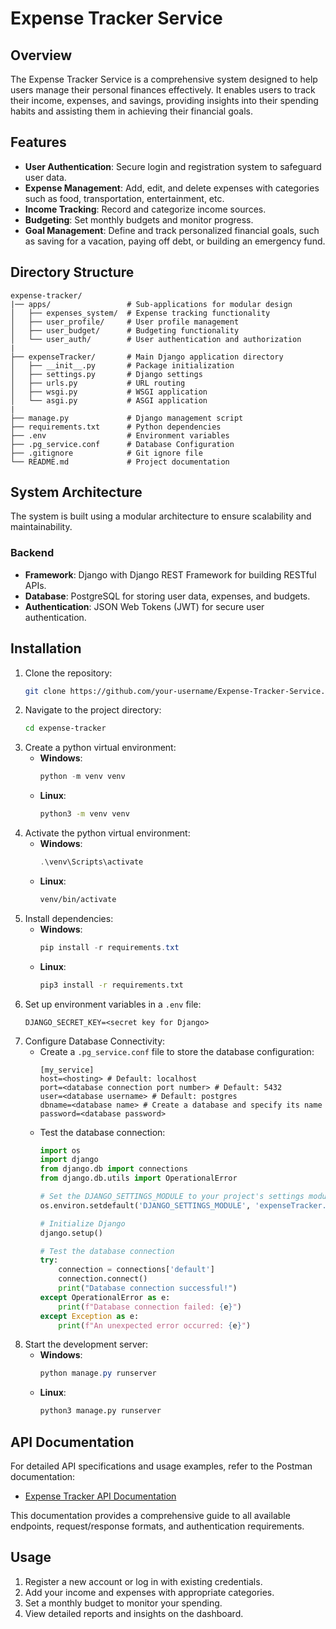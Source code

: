 # Expense Tracker Service

## Overview
The Expense Tracker Service is a comprehensive system designed to help users manage their personal finances effectively. It enables users to track their income, expenses, and savings, providing insights into their spending habits and assisting them in achieving their financial goals.

## Features
- **User Authentication**: Secure login and registration system to safeguard user data.
- **Expense Management**: Add, edit, and delete expenses with categories such as food, transportation, entertainment, etc.
- **Income Tracking**: Record and categorize income sources.
- **Budgeting**: Set monthly budgets and monitor progress.
- **Goal Management**: Define and track personalized financial goals, such as saving for a vacation, paying off debt, or building an emergency fund.

## Directory Structure
    expense-tracker/
    |── apps/                 # Sub-applications for modular design
    │   ├── expenses_system/  # Expense tracking functionality       
    │   ├── user_profile/     # User profile management
    │   ├── user_budget/      # Budgeting functionality
    │   └── user_auth/        # User authentication and authorization
    |
    ├── expenseTracker/       # Main Django application directory
    │   ├── __init__.py       # Package initialization
    │   ├── settings.py       # Django settings
    │   ├── urls.py           # URL routing
    │   ├── wsgi.py           # WSGI application
    │   └── asgi.py           # ASGI application 
    |
    ├── manage.py             # Django management script
    ├── requirements.txt      # Python dependencies
    ├── .env                  # Environment variables
    ├── .pg_service.conf      # Database Configuration
    ├── .gitignore            # Git ignore file
    └── README.md             # Project documentation

## System Architecture
The system is built using a modular architecture to ensure scalability and maintainability.

### Backend
- **Framework**: Django with Django REST Framework for building RESTful APIs.
- **Database**: PostgreSQL for storing user data, expenses, and budgets.
- **Authentication**: JSON Web Tokens (JWT) for secure user authentication.

## Installation
1. Clone the repository:
    ```bash
    git clone https://github.com/your-username/Expense-Tracker-Service.git
    ```
2. Navigate to the project directory:
    ```bash
    cd expense-tracker
    ```
3. Create a python virtual environment:
    - **Windows**:
        ```powershell
        python -m venv venv
        ```
    - **Linux**:
        ```bash
        python3 -m venv venv
        ```
4.  Activate the python virtual environment:
    - **Windows**:
        ```powershell
        .\venv\Scripts\activate
        ```
    - **Linux**:
        ```bash
        venv/bin/activate
        ```
5. Install dependencies:
    - **Windows**:
        ```powershell
        pip install -r requirements.txt
        ```
    - **Linux**:
        ```bash
        pip3 install -r requirements.txt
        ```
6. Set up environment variables in a `.env` file:
    ```plaintext
    DJANGO_SECRET_KEY=<secret key for Django>
    ```
7. Configure Database Connectivity:
    - Create a `.pg_service.conf` file to store the database configuration:
        ```plaintext
        [my_service]
        host=<hosting> # Default: localhost
        port=<database connection port number> # Default: 5432
        user=<database username> # Default: postgres
        dbname=<database name> # Create a database and specify its name
        password=<database password>
        ```
    - Test the database connection:
        ```python
        import os
        import django
        from django.db import connections
        from django.db.utils import OperationalError

        # Set the DJANGO_SETTINGS_MODULE to your project's settings module
        os.environ.setdefault('DJANGO_SETTINGS_MODULE', 'expenseTracker.settings')  # Replace 'expenseTracker' with your project's name

        # Initialize Django
        django.setup()

        # Test the database connection
        try:
            connection = connections['default']
            connection.connect()
            print("Database connection successful!")
        except OperationalError as e:
            print(f"Database connection failed: {e}")
        except Exception as e:
            print(f"An unexpected error occurred: {e}")
        ```
8. Start the development server:
    - **Windows**:
        ```powershell
        python manage.py runserver
        ```
    - **Linux**:
        ```bash
        python3 manage.py runserver
        ```

## API Documentation

For detailed API specifications and usage examples, refer to the Postman documentation:

- [Expense Tracker API Documentation](https://documenter.getpostman.com/view/31120750/2sAYkLmx6e)

This documentation provides a comprehensive guide to all available endpoints, request/response formats, and authentication requirements.

## Usage
1. Register a new account or log in with existing credentials.
2. Add your income and expenses with appropriate categories.
3. Set a monthly budget to monitor your spending.
4. View detailed reports and insights on the dashboard.